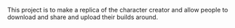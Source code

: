 This project is to make a replica of the character creator and allow people to download and share and upload their builds around.